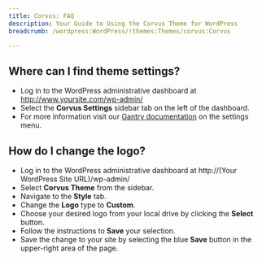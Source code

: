 ```yaml
---
title: Corvus: FAQ
description: Your Guide to Using the Corvus Theme for WordPress
breadcrumb: /wordpress:WordPress/!themes:Themes/corvus:Corvus

---
```


Where can I find theme settings?
-----
* Log in to the WordPress administrative dashboard at http://www.yoursite.com/wp-admin/
* Select the **Corvus Settings** sidebar tab on the left of the dashboard.
* For more information visit our [Gantry documentation](http://docs.gantry.org/gantry4/configure) on the settings menu.

How do I change the logo?
-----

* Log in to the WordPress administrative dashboard at http://(Your WordPress Site URL)/wp-admin/
* Select **Corvus Theme** from the sidebar.
* Navigate to the **Style** tab.
* Change the **Logo** type to **Custom**.
* Choose your desired logo from your local drive by clicking the **Select** button.
* Follow the instructions to **Save** your selection.
* Save the change to your site by selecting the blue **Save** button in the upper-right area of the page.

[gantry]: http://docs.gantry.org/gantry4/configure